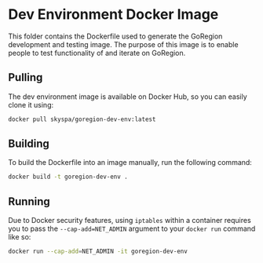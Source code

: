 # Dev Environment Docker Image

This folder contains the Dockerfile used to generate the GoRegion development and testing image.
The purpose of this image is to enable people to test functionality of and iterate on GoRegion.

## Pulling
The dev environment image is available on Docker Hub, so you can easily clone it using:
```bash
docker pull skyspa/goregion-dev-env:latest
```

## Building
To build the Dockerfile into an image manually, run the following command:
```bash
docker build -t goregion-dev-env .
```

## Running
Due to Docker security features, using `iptables` within a container requires you to pass the `--cap-add=NET_ADMIN` argument to your `docker run` command like so:
```bash
docker run --cap-add=NET_ADMIN -it goregion-dev-env
```

